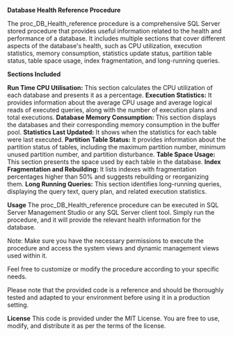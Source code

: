 **Database Health Reference Procedure**

The proc_DB_Health_reference procedure is a comprehensive SQL Server stored procedure that provides useful information related to the health and performance of a database. It includes multiple sections that cover different aspects of the database's health, such as CPU utilization, execution statistics, memory consumption, statistics update status, partition table status, table space usage, index fragmentation, and long-running queries.

**Sections Included**

**Run Time CPU Utilisation:** This section calculates the CPU utilization of each database and presents it as a percentage.
**Execution Statistics:** It provides information about the average CPU usage and average logical reads of executed queries, along with the number of execution plans and total executions.
**Database Memory Consumption:** This section displays the databases and their corresponding memory consumption in the buffer pool.
**Statistics Last Updated:** It shows when the statistics for each table were last executed.
**Partition Table Status:** It provides information about the partition status of tables, including the maximum partition number, minimum unused partition number, and partition disturbance.
**Table Space Usage:** This section presents the space used by each table in the database.
**Index Fragmentation and Rebuilding:** It lists indexes with fragmentation percentages higher than 50% and suggests rebuilding or reorganizing them.
**Long Running Queries:** This section identifies long-running queries, displaying the query text, query plan, and related execution statistics.

**Usage**
The proc_DB_Health_reference procedure can be executed in SQL Server Management Studio or any SQL Server client tool. Simply run the procedure, and it will provide the relevant health information for the database.

Note: Make sure you have the necessary permissions to execute the procedure and access the system views and dynamic management views used within it.

Feel free to customize or modify the procedure according to your specific needs.

Please note that the provided code is a reference and should be thoroughly tested and adapted to your environment before using it in a production setting.

**License**
This code is provided under the MIT License. You are free to use, modify, and distribute it as per the terms of the license.
